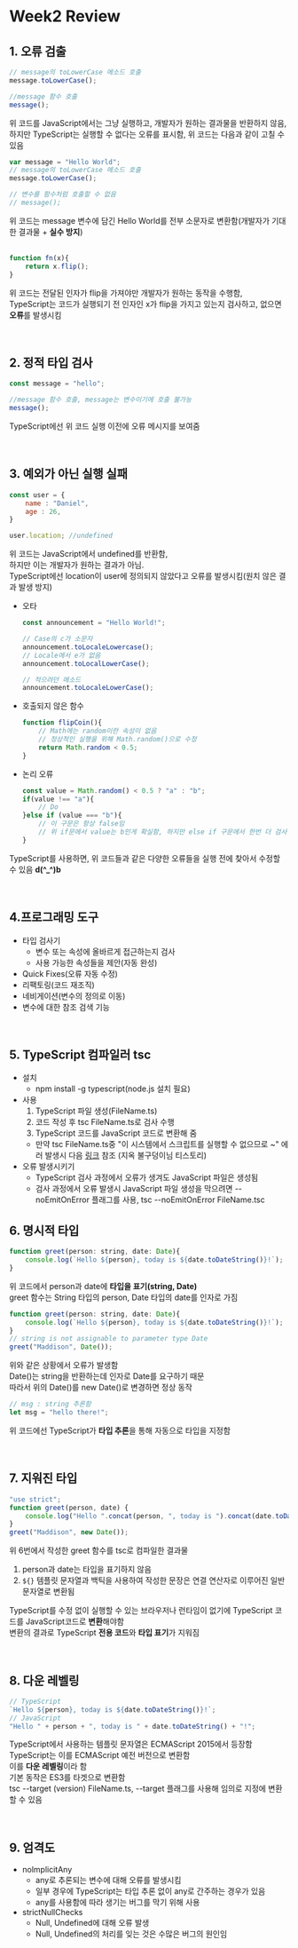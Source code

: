 # Week2 Review
## 1. 오류 검출
```javascript
// message의 toLowerCase 메소드 호출
message.toLowerCase();

//message 함수 호출
message();
```
위 코드를 JavaScript에서는 그냥 실행하고, 개발자가 원하는 결과물을 반환하지 않음,<br>
하지만 TypeScript는 실행할 수 없다는 오류를 표시함, 위 코드는 다음과 같이 고칠 수 있음<br>

```javascript
var message = "Hello World";
// message의 toLowerCase 메소드 호출
message.toLowerCase();

// 변수를 함수처럼 호출할 수 없음
// message();
```
위 코드는 message 변수에 담긴 Hello World를 전부 소문자로 변환함(개발자가 기대한 결과물 + **실수 방지**)<br><br>

```javascript
function fn(x){
    return x.flip();
}
```
위 코드는 전달된 인자가 flip을 가져야만 개발자가 원하는 동작을 수행함,<br>TypeScript는 코드가 실행되기 전 인자인 x가 flip을 가지고 있는지 검사하고, 없으면 **오류**를 발생시킴

<br>

## 2. 정적 타입 검사
```javascript
const message = "hello";

//message 함수 호출, message는 변수이기에 호출 불가능
message();
```
TypeScript에선 위 코드 실행 이전에 오류 메시지를 보여줌

<br>

## 3. 예외가 아닌 실행 실패
```javascript
const user = {
    name : "Daniel",
    age : 26,
}

user.location; //undefined
```
위 코드는 JavaScript에서 undefined를 반환함,<br>
하지만 이는 개발자가 원하는 결과가 아님.<br>
TypeScript에선 location이 user에 정의되지 않았다고 오류를 발생시킴(원치 않은 결과 발생 방지)<br>

- 오타
    ```javascript
    const announcement = "Hello World!";
    
    // Case의 c가 소문자
    announcement.toLocaleLowercase();
    // Locale에서 e가 없음
    announcement.toLocalLowerCase();
    
    // 적으려던 메소드
    announcement.toLocaleLowerCase();
    ```
- 호출되지 않은 함수
    ```javascript
    function flipCoin(){
        // Math에는 random이란 속성이 없음
        // 정상적인 실행을 위해 Math.random()으로 수정
        return Math.random < 0.5;
    }
    ```
- 논리 오류
    ```javascript
    const value = Math.random() < 0.5 ? "a" : "b";
    if(value !== "a"){
        // Do
    }else if (value === "b"){
        // 이 구문은 항상 false임
        // 위 if문에서 value는 b인게 확실함, 하지만 else if 구문에서 한번 더 검사
    }
    ```
TypeScript를 사용하면, 위 코드들과 같은 다양한 오류들을 실행 전에 찾아서 수정할 수 있음 **d(^_^)b**

<br>

## 4.프로그래밍 도구
- 타입 검사기
    - 변수 또는 속성에 올바르게 접근하는지 검사
    - 사용 가능한 속성들을 제안(자동 완성)
- Quick Fixes(오류 자동 수정)
- 리팩토링(코드 재조직)
- 네비게이션(변수의 정의로 이동)
- 변수에 대한 참조 검색 기능

<br>

## 5. TypeScript 컴파일러 tsc
- 설치
    - npm install -g typescript(node.js 설치 필요)
- 사용
    1. TypeScript 파일 생성(FileName.ts)
    1. 코드 작성 후 tsc FileName.ts로 검사 수행
    1. TypeScript 코드를 JavaScript 코드로 변환해 줌
    - 만약 tsc FileName.ts중 "이 시스템에서 스크립트를 실행할 수 없으므로 ~" 에러 발생시 다음 [링크](https://hellcoding.tistory.com/entry/VSCode-%EC%98%A4%EB%A5%98-%EC%9D%B4-%EC%8B%9C%EC%8A%A4%ED%85%9C%EC%97%90%EC%84%9C-%EC%8A%A4%ED%81%AC%EB%A6%BD%ED%8A%B8%EB%A5%BC-%EC%8B%A4%ED%96%89%ED%95%A0-%EC%88%98-%EC%97%86%EC%9C%BC%EB%AF%80%EB%A1%9C) 참조 (지옥 불구덩이님 티스토리)
- 오류 발생시키기
    - TypeScript 검사 과정에서 오류가 생겨도 JavaScript 파일은 생성됨
    - 검사 과정에서 오류 발생시 JavaScript 파일 생성을 막으려면 --noEmitOnError 플래그를 사용, tsc --noEmitOnError FileName.tsc

## 6. 명시적 타입
```javascript
function greet(person: string, date: Date){
    console.log(`Hello ${person}, today is ${date.toDateString()}!`);
}
```
위 코드에서 person과 date에 **타입을 표기(string, Date)**<br>
greet 함수는 String 타입의 person, Date 타입의 date를 인자로 가짐<br>

```javascript
function greet(person: string, date: Date){
    console.log(`Hello ${person}, today is ${date.toDateString()}!`);
}
// string is not assignable to parameter type Date
greet("Maddison", Date());
```
위와 같은 상황에서 오류가 발생함<br>
Date()는 string을 반환하는데 인자로 Date를 요구하기 때문<br>
따라서 위의 Date()를 new Date()로 변경하면 정상 동작
```javascript
// msg : string 추론함
let msg = "hello there!";
```
위 코드에선 TypeScript가 **타입 추론**을 통해 자동으로 타입을 지정함

<br>

## 7. 지워진 타입
```javascript
"use strict";
function greet(person, date) {
    console.log("Hello ".concat(person, ", today is ").concat(date.toDateString(), "!"));
}
greet("Maddison", new Date());
```
위 6번에서 작성한 greet 함수를 tsc로 컴파일한 결과물<br>
1. person과 date는 타입을 표기하지 않음
1. `${}` 템플릿 문자열과 백틱을 사용하여 작성한 문장은 연결 연산자로 이루어진 일반 문자열로 변환됨

TypeScript를 수정 없이 실행할 수 있는 브라우저나 런타임이 없기에 TypeScript 코드를 JavaScript코드로 **변환**해야함<br>
변환의 결과로 TypeScript **전용 코드**와 **타입 표기**가 지워짐

<br>

## 8. 다운 레벨링
```javascript
// TypeScript
`Hello ${person}, today is ${date.toDateString()}!`;
// JavaScript
"Hello " + person + ", today is " + date.toDateString() + "!";
```
TypeScript에서 사용하는 템플릿 문자열은 ECMAScript 2015에서 등장함<br>
TypeScript는 이를 ECMAScript 예전 버전으로 변환함<br>
이를 **다운 레벨링**이라 함<br>
기본 동작은 ES3를 타겟으로 변환함<br>
tsc --target (version) FileName.ts, --target 플래그를 사용해 임의로 지정에 변환할 수 있음

<br>

## 9. 엄격도
- nolmplicitAny
    - any로 추론되는 변수에 대해 오류를 발생시킴
    - 일부 경우에 TypeScript는 타입 추론 없이 any로 간주하는 경우가 있음
    - any를 사용함에 따라 생기는 버그를 막기 위해 사용
- strictNullChecks
    - Null, Undefined에 대해 오류 발생
    - Null, Undefined의 처리를 잊는 것은 수많은 버그의 원인임